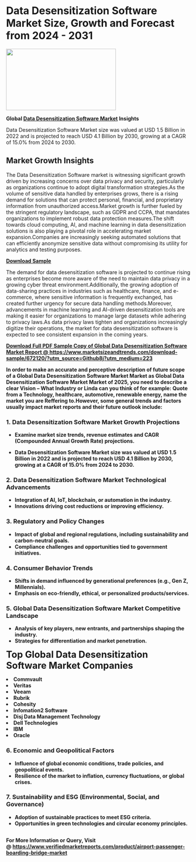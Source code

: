 <H1>Data Desensitization Software Market Size, Growth and Forecast from 2024 - 2031</H1><img class="aligncenter size-medium wp-image-584254" src="https://thirdeyenews.in/wp-content/uploads/2024/09/Global-Market-Research-300x168.jpeg" alt="" width="300" height="168" /><p><strong>Global&nbsp;<a href="https://www.marketsizeandtrends.com/download-sample/672120/?utm_source=Github8j?utm_medium=223">Data Desensitization Software Market</a> Insights</strong></p><p>Data Desensitization Software Market size was valued at USD 1.5 Billion in 2022 and is projected to reach USD 4.1 Billion by 2030, growing at a CAGR of 15.0% from 2024 to 2030.</p><p><h2>Market Growth Insights</h2> The Data Desensitization Software market is witnessing significant growth driven by increasing concerns over data privacy and security, particularly as organizations continue to adopt digital transformation strategies.As the volume of sensitive data handled by enterprises grows, there is a rising demand for solutions that can protect personal, financial, and proprietary information from unauthorized access.Market growth is further fueled by the stringent regulatory landscape, such as GDPR and CCPA, that mandates organizations to implement robust data protection measures.The shift towards cloud computing, AI, and machine learning in data desensitization solutions is also playing a pivotal role in accelerating market expansion.Companies are increasingly seeking automated solutions that can efficiently anonymize sensitive data without compromising its utility for analytics and testing purposes.<p><strong><a href="#">Download Sample</a></strong></p> The demand for data desensitization software is projected to continue rising as enterprises become more aware of the need to maintain data privacy in a growing cyber threat environment.Additionally, the growing adoption of data-sharing practices in industries such as healthcare, finance, and e-commerce, where sensitive information is frequently exchanged, has created further urgency for secure data handling methods.Moreover, advancements in machine learning and AI-driven desensitization tools are making it easier for organizations to manage large datasets while adhering to privacy laws.As data privacy laws tighten and organizations increasingly digitize their operations, the market for data desensitization software is expected to see consistent expansion in the coming years.<p><strong><a href="#"></p><p><span class=""><strong>Download Full PDF Sample Copy of Global Data Desensitization Software Market Report</strong> @ <a href="https://www.marketsizeandtrends.com/download-sample/672120/?utm_source=Github8j?utm_medium=223" target="_blank">https://www.marketsizeandtrends.com/download-sample/672120/?utm_source=Github8j?utm_medium=223</a></span></p><p>In order to make an accurate and perceptive description of future scope of a Global&nbsp;Data Desensitization Software Market Market as Global&nbsp;Data Desensitization Software Market Market of 2025, you need to describe a clear Vision &ndash; What Industry or Linda can you think of for example: Quote from a Technology, healthcare, automotive, renewable energy, name the market you are Reffering to.However, some general trends and factors usually impact market reports and their future outlook include:</p><h3>1.&nbsp;<strong>Data Desensitization Software Market Growth Projections</strong></h3><ul><li>Examine market size trends, revenue estimates and CAGR (Compounded Annual Growth Rate) projections.</li><li><p>Data Desensitization Software Market size was valued at USD 1.5 Billion in 2022 and is projected to reach USD 4.1 Billion by 2030, growing at a CAGR of 15.0% from 2024 to 2030.</p></li></ul><h3>2.&nbsp;<strong>Data Desensitization Software Market Technological Advancements</strong></h3><ul><li>Integration of AI, IoT, blockchain, or automation in the industry.</li><li>Innovations driving cost reductions or improving efficiency.</li></ul><h3>3.&nbsp;<strong>Regulatory and Policy Changes</strong></h3><ul><li>Impact of global and regional regulations, including sustainability and carbon-neutral goals.</li><li>Compliance challenges and opportunities tied to government initiatives.</li></ul><h3>4.&nbsp;<strong>Consumer Behavior Trends</strong></h3><ul><li>Shifts in demand influenced by generational preferences (e.g., Gen Z, Millennials).</li><li>Emphasis on eco-friendly, ethical, or personalized products/services.</li></ul><h3>5.&nbsp;<strong>Global Data Desensitization Software Market Competitive Landscape</strong></h3><ul><li>Analysis of key players, new entrants, and partnerships shaping the industry.</li><li>Strategies for differentiation and market penetration.</li></ul><p data-pm-slice="1 1 []"><span style="color: inherit; font-family: inherit; font-size: 25px;">Top Global Data Desensitization Software Market Companies</span></p><div class="" data-test-id=""><p><li>Commvault</li><li> Veritas</li><li> Veeam</li><li> Rubrik</li><li> Cohesity</li><li> Infomation2 Software</li><li> Disj Data Management Technology</li><li> Dell Technologies</li><li> IBM</li><li> Oracle</li></p></div><h3>6.&nbsp;<strong>Economic and Geopolitical Factors</strong></h3><ul><li>Influence of global economic conditions, trade policies, and geopolitical events.</li><li>Resilience of the market to inflation, currency fluctuations, or global crises.</li></ul><h3>7.&nbsp;<strong>Sustainability and ESG (Environmental, Social, and Governance)</strong></h3><ul><li>Adoption of sustainable practices to meet ESG criteria.</li><li>Opportunities in green technologies and circular economy principles.</li></ul><h2><strong style="font-size: 14px;">For More Information or Query, Visit @&nbsp;</strong><a style="background-color: #ffffff; font-size: 14px;" href="https://www.marketsizeandtrends.com/report/data-desensitization-software-market/" target="_blank">https://www.verifiedmarketreports.com/product/airport-passenger-boarding-bridge-market</a></h2>